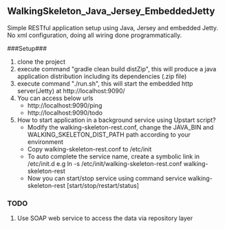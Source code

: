 WalkingSkeleton_Java_Jersey_EmbeddedJetty
-----------------------------------------
Simple RESTful application setup using Java, Jersey and embedded Jetty.
No xml configuration, doing all wiring done programmatically.

###Setup###
1. clone the project
2. execute command "gradle clean build distZip", this will produce a java application distribution including its dependencies (.zip file)
3. execute command "./run.sh", this will start the embedded http server(Jetty) at http://localhost:9090/
4. You can access below urls
    * http://localhost:9090/ping
    * http://localhost:9090/todo
5. How to start application in a background service using Upstart script?
    * Modify the walking-skeleton-rest.conf, change the JAVA_BIN and WALKING_SKELETON_DIST_PATH path according to your environment
    * Copy walking-skeleton-rest.conf to /etc/init
    * To auto complete the service name, create a symbolic link in /etc/init.d e.g ln -s /etc/init/walking-skeleton-rest.conf walking-skeleton-rest
    * Now you can start/stop service using command  service walking-skeleton-rest [start/stop/restart/status]

### TODO ###
1. Use SOAP web service to access the data via repository layer


